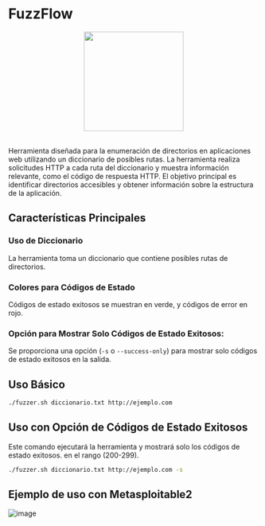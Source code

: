 # FuzzFlow

<div align="center"><img src="https://github.com/0xju4ncaa/FuzzFlow/assets/130152767/22f95c36-b5a9-4630-9310-4c52b9fd4496" width="200px"></div><br>

Herramienta diseñada para la enumeración de directorios en aplicaciones web utilizando un diccionario de posibles rutas. La herramienta realiza solicitudes HTTP a cada ruta del diccionario y muestra información relevante, como el código de respuesta HTTP. El objetivo principal es identificar directorios accesibles y obtener información sobre la estructura de la aplicación.

## Características Principales
### **Uso de Diccionario** 
La herramienta toma un diccionario que contiene posibles rutas de directorios.
### **Colores para Códigos de Estado** 
Códigos de estado exitosos se muestran en verde, y códigos de error en rojo.
### **Opción para Mostrar Solo Códigos de Estado Exitosos:** 
Se proporciona una opción (`-s` o `--success-only`) para mostrar solo códigos de estado exitosos en la salida.

## Uso Básico
```bash
./fuzzer.sh diccionario.txt http://ejemplo.com
```

## Uso con Opción de Códigos de Estado Exitosos
Este comando ejecutará la herramienta y mostrará solo los códigos de estado exitosos. en el rango (200-299).
```bash
./fuzzer.sh diccionario.txt http://ejemplo.com -s
```
## Ejemplo de uso con Metasploitable2
![image](https://github.com/0xju4ncaa/FuzzFlow/assets/130152767/03418008-b2ec-4b4c-83b4-bd6247d6e76d)
